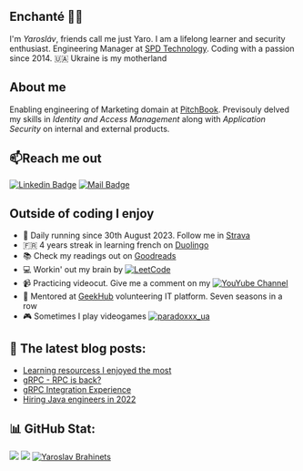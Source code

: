 ## Enchanté 👋🏼

I'm _Yarosláv_, friends call me just Yaro. I am a lifelong learner and security enthusiast. Engineering Manager at [SPD Technology](https://spd.tech/author/y-brahinets/). Coding with a passion since 2014. 🇺🇦 Ukraine is my motherland

## About me

Enabling engineering of Marketing domain at [PitchBook](https://pitchbook.com). Previsouly delved my skills in _Identity and Access Management_ along with *Application Security* on internal and external products.

## 📫Reach me out
[![Linkedin Badge](https://img.shields.io/badge/-Yaroslav_Brahinets-0e76a8?style=flat&labelColor=0e76a8&logo=linkedin&logoColor=white)](https://www.linkedin.com/in/yaroslav-brahinets-a53254a0) 
[![Mail Badge](https://img.shields.io/badge/-Yaroslav_Brahinets-c0392b?style=flat&labelColor=c0392b&logo=gmail&logoColor=white)](mailto:y.brahinets@gmail.com)

## Outside of coding I enjoy
- 👟 Daily running since 30th August 2023. Follow me in [Strava](https://www.strava.com/athletes/ybrahinets)
- 🇫🇷 4 years streak in learning french on [Duolingo](https://www.duolingo.com/profile/takeshi.1)
- 📚 Check my readings out on [Goodreads](https://www.goodreads.com/user/show/77513249)
- 💻 Workin' out my brain by [![LeetCode](https://img.shields.io/badge/-LeetCode-c0392b?style=flat&labelColor=0e76a8&logo=leetcode&logoColor=white)](https://leetcode.com/u/brahinets/)
- 📹 Practicing videocut. Give me a comment on my [![YouYube Channel](https://img.shields.io/badge/-Voyages_et_Sports-c0392b?style=flat&labelColor=c0392b&logo=youtube&logoColor=white)](https://www.youtube.com/channel/UC3k03B6omo_qA4k48A4V3JQ)
- 🌱 Mentored at [GeekHub](https://geekhub.ck.ua) volunteering IT platform. Seven seasons in a row
- 🎮 Sometimes I play videogames [![paradoxxx_ua](https://img.shields.io/badge/Steam-%23000000?style=flat&logo=steam&logoColor=white)](https://steamcommunity.com/id/paradoxxx_ua)

## 📙 The latest blog posts:
- [Learning resourcess I enjoyed the most](https://brahinets.github.io/learner-corner)
- [gRPC - RPC is back?](https://spd-technology.medium.com/grpc-rpc-is-back-921da7a1de29)
- [gRPC Integration Experience](https://tproger.ru/articles/grpc-integration-experience/)
- [Hiring Java engineers in 2022](https://spd.tech/java-software-development/hire-java-developers-in-2022)

## 📊 GitHub Stat:
![](https://github-readme-stats.vercel.app/api?username=brahinets&theme=light&hide_border=true&include_all_commits=true&count_private=true)
![](https://github-readme-streak-stats.herokuapp.com/?user=brahinets&theme=light&hide_border=true)
[![Yaroslav Brahinets](https://u8views.com/api/v1/github/profiles/4119411/views/day-week-month-total-count.svg)](https://u8views.com/github/brahinets)

